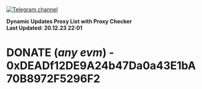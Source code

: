 [![Telegram channel](https://img.shields.io/endpoint?url=https://runkit.io/damiankrawczyk/telegram-badge/branches/master?url=https://t.me/n4z4v0d)](https://t.me/n4z4v0d) 

**Dynamic Updates Proxy List with Proxy Checker**  
**Last Updated: 20.12.23 22:01**

# DONATE (_any evm_) - 0xDEADf12DE9A24b47Da0a43E1bA70B8972F5296F2
